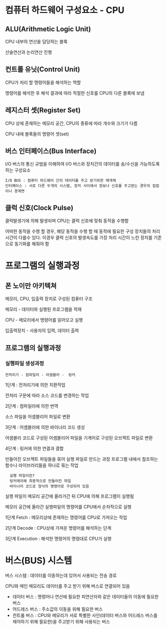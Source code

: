 # 컴퓨터 하드웨어 구성요소 - CPU

## ALU(Arithmetic Logic Unit)
CPU 내부의 연산을 담당하는 블록 

산술연산과 논리연산 진행 

## 컨트롤 유닛(Control Unit)
CPU가 처리 할 명령어들을 해석하는 역할 

명령어를 해석한 후 해석 결과에 따라 적절한 신호를 CPU의 다른 블록에 보냄

## 레지스터 셋(Register Set)
CPU 상에 존재하는 메모리 공간, CPU의 종류에 따라 개수와 크기가 다름 

CPU 내에 블록들의 명령어 셋(set)

## 버스 인터페이스(Bus Interface)
 I/O 버스의 통신 규범을 이해하여 I/O 버스와 장치간의 데이터를 송/수신을 가능하도록하는 구성요소 
        
    I/O BUS : 컴퓨터 하드웨어 간의 데이터를 주고 받기위한 매개체 
    인터페이스 : 서로 다른 두개의 시스템, 장치 사이에서 정보나 신호를 주고받는 경우의 접점이나 경계면

## 클럭 신호(Clock Pulse)
클럭발생기에 의해 발생되며 CPU는 클럭 신호에 맞춰 동작을 수행함 
 
어떠한 동작을 수행 할 경우, 해당 동작을 수행 할 때 동작에 필요한 구성 장치들의 처리 시간이 다를수 있다. 이경우 클럭 신호의 발생속도를 가장 처리 시간이 느린 장치를 기준으로 동기화를 해줘야 함 


# 프로그램의 실행과정

## 폰 노이만 아키텍쳐

메모리, CPU, 입출력 장치로 구성된 컴퓨터 구조

메모리 - 데이터와 실행된 프로그램을 적재

CPU - 메모리에서 명령어를 읽어오고 실행

입출력장치 - 사용자의 입력, 데이터 출력

## 프로그램의 실행과정

### 실행파일 생성과정

    전처리기 - 컴파일러 - 어셈블러 -  링커

1단계 : 전처리기에 의한 치환작업

전처리 구문에 따라 소스 코드를 변경하는 작업  

2단계 : 컴파일러에 의한 번역  

소스 파일을 어셈블리어 파일로 변환

3단계 : 어셈블러에 의한 바이너리 코드 생성

어셈블리 코드로 구성된 어셈블리어 파일을 기계어로 구성된 오브젝트 파일로 변환

4단계 : 링커에 의한 연결과 결합

만들어진 오브젝트 파일들을 묶어 실행 파일로 만드는 과정
프로그램 내에서 참조하는 함수나 라이브러리들을 하나로 묶는 작업 

    
      실행 파일이란?
      링커에의해 최종적으로 만들어진 파일
      바이너리 코드로 형식의 명령어로 구성되어 있음

실행 파일이 메모리 공간에 올라가간 뒤 CPU에 의해 프로그램이 실행됨 

메모리 공간에 올라간 실행파일의 명령어를 CPU에서 순차적으로 실행

1단계 Fetch     : 메모리상에 존재하는 명령어를 CPU로 가져오는 작업 

2단계 Decode    : CPU상에 가져온 명령어를 해석하는 단계 

3단계 Execution : 해석한 명령어의 명령대로 CPU가 실행

# 버스(BUS) 시스템

버스 시스템 : 데이터를 이동하는데 있어서 사용되는 전송 경로 

CPU와 메인 메모리도 데이터를 주고 받기 위해 버스로 연결되어 있음

-  데이터 버스 : 명령어나 연산에 필요한 피연산자와 같은 데이터들의 이동에 필요한 버스
- 어드레스 버스 : 주소값의 이동을 위해 필요한 버스
- 컨트롤 버스 : CPU와 메모리가 서로 특별한 사인(데이터 버스와 어드레스 버스를 제어하기 위해 필요한)을 주고받기 위해 사용되는 버스
